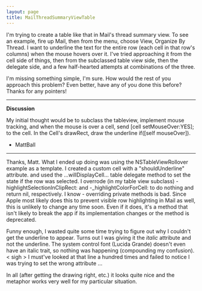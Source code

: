 ```yaml
---
layout: page
title: MailThreadSummaryViewTable
---
```




I'm trying to create a table like that in Mail's thread summary view. To see an example, fire up Mail, then from the menu, choose View, Organize By Thread. I want to underline the text for the entire row (each cell in that row's columns) when the mouse hovers over it. I've tried approaching it from the cell side of things, then from the subclassed table view side, then the delegate side, and a few half-hearted attempts at combinations of the three.

I'm missing something simple, I'm sure. How would the rest of you approach this problem? Even better, have any of you done this before? Thanks for any pointers!

----

**Discussion**

My initial thought would be to subclass the tableview, implement mouse tracking, and when the mouse is over a cell, send [cell setMouseOver:YES]; to the cell. In the Cell's drawRect, draw the underline if([self mouseOver]). 

- MattBall

----

Thanks, Matt. What I ended up doing was using the NSTableViewRollover example as a template. I created a custom cell with a "shouldUnderline" attribute. and used the ...willDisplayCell... table delegate method to set the state if the row was selected. I overrode (in my table view subclass)     -highlightSelectionInClipRect: and     -_highlightColorForCell: to do nothing and return nil, respectively. I know - overriding private methods is bad. Since Apple most likely does this to prevent visible row highlighting in Mail as well, this is unlikely to change any time soon. Even if it does, it's a method that isn't likely to break the app if its implementation changes or the method is deprecated.

Funny enough, I wasted quite some time trying to figure out why I couldn't get the underline to appear. Turns out I was giving it the *italic* attribute and not the underline. The system control font (Lucida Grande) doesn't even have an italic trait, so nothing was happening (compounding my confusion).  < sigh > I must've looked at that line a hundred times and failed to notice I was trying to set the wrong attribute ...

In all (after getting the drawing right, etc.) it looks quite nice and the metaphor works very well for my particular situation.

